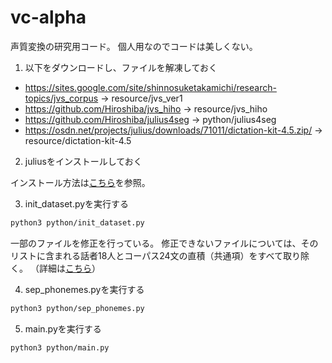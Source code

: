 # vc-alpha

声質変換の研究用コード。
個人用なのでコードは美しくない。

1. 以下をダウンロードし、ファイルを解凍しておく

- https://sites.google.com/site/shinnosuketakamichi/research-topics/jvs_corpus -> resource/jvs_ver1
- https://github.com/Hiroshiba/jvs_hiho -> resource/jvs_hiho
- https://github.com/Hiroshiba/julius4seg -> python/julius4seg
- https://osdn.net/projects/julius/downloads/71011/dictation-kit-4.5.zip/ -> resource/dictation-kit-4.5

2. juliusをインストールしておく

インストール方法は[こちら](https://github.com/julius-speech/julius)を参照。

3. init_dataset.pyを実行する

```Bash
python3 python/init_dataset.py
```

一部のファイルを修正を行っている。
修正できないファイルについては、そのリストに含まれる話者18人とコーパス24文の直積（共通項）をすべて取り除く。
（詳細は[こちら](dataset.md)）

4. sep_phonemes.pyを実行する

```Bash
python3 python/sep_phonemes.py
```

5. main.pyを実行する

```Bash
python3 python/main.py
```
